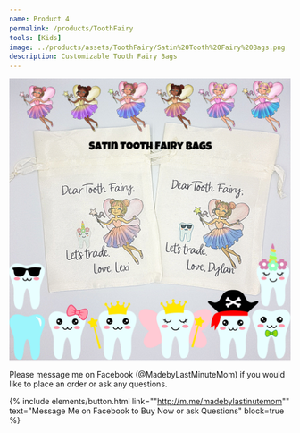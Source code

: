 ```yaml
---
name: Product 4
permalink: /products/ToothFairy
tools: [Kids]
image: ../products/assets/ToothFairy/Satin%20Tooth%20Fairy%20Bags.png
description: Customizable Tooth Fairy Bags
---
```


![Product Shot](../assets/products/ToothFairy/Satin%20Tooth%20Fairy%20Bags.png "Tooth Fairy Bags")

Please message me on Facebook (@MadebyLastMinuteMom) if you would like to place an order or ask any questions.

{% include elements/button.html link=""http://m.me/madebylastinutemom"" text="Message Me on Facebook to Buy Now or ask Questions" block=true %}
